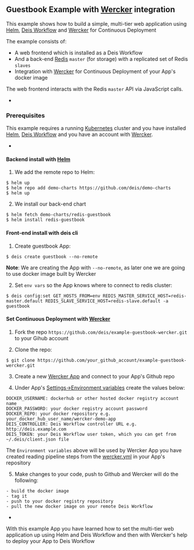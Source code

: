 ## Guestbook Example with [Wercker](http://wercker.com) integration


This example shows how to build a simple, multi-tier web application using [Helm](https://helm.sh), [Deis Workflow](https://deis.com/) and [Wercker](http://wercker.com) for Continuous Deployment

The example consists of:

- A web frontend which is installed as a Deis Workflow
- And a back-end [Redis](http://redis.io/) `master` (for storage) with a replicated set of Redis `slaves`
- Integration with [Wercker](http://wercker.com) for Continuous Deployment of your App's docker image

The web frontend interacts with the Redis `master` API via JavaScript calls.

-

### Prerequisites

This example requires a running [Kubernetes](https://kubernetes.io) cluster and you have installed [Helm](https://helm.sh), [Deis Workflow](https://github.com/deis/workflow) and you have an account with [Wercker](http://wercker.com).


-
#### Backend install with [Helm](https://helm.sh)

1) We add the remote repo to Helm:
```
$ helm up
$ helm repo add demo-charts https://github.com/deis/demo-charts
$ helm up
```

2) We install our back-end chart
```
$ helm fetch demo-charts/redis-guestbook
$ helm install redis-guestbook
```

#### Front-end install with deis cli

1) Create guestbook App:
```
$ deis create guestbook --no-remote
```

**Note**: We are creating the App with `--no-remote`, as later one we are going to use docker image built by Wercker

2) Set `env vars` so the App knows where to connect to redis cluster:
```
$ deis config:set GET_HOSTS_FROM=env REDIS_MASTER_SERVICE_HOST=redis-master.default REDIS_SLAVE_SERVICE_HOST=redis-slave.default -a guestbook
```
 

#### Set Continuous Deployment with [Wercker](http://wercker.com) 

1) Fork the repo `https://github.com/deis/example-guestbook-wercker.git` to your Gihub account

2) Clone the repo:

```
$ git clone https://github.com/your_github_account/example-guestbook-wercker.git
```

3) Create a new [Wercker App](http://devcenter.wercker.com/docs/web-interface/adding-a-new-application.html) and connect to your App's Github repo

4) Under App's [Settings->Environment variables](http://devcenter.wercker.com/docs/environment-variables/creating-env-vars.html) create the values below:

```
DOCKER_USERNAME: dockerhub or other hosted docker registry account name
DOCKER_PASSWORD: your docker registry account password
DOCKER_REPO: your docker repository e.g. your_docker_hub_user_name/wercker-demo-app
DEIS_CONTROLLER: Deis Workflow controller URL e.g. http://deis.example.com
DEIS_TOKEN: your Deis Workflow user token, which you can get from ~/.deis/client.json file
```
The `Environment variables` above will be used by Wercker App you have created reading pipeline steps from the  [wercker.yml](wercker.yml) in your App's repository


5) Make changes to your code, push to Github and Wercker will do the following:

```
- build the docker image
- tag it
- push to your docker registry repository
- pull the new docker image on your remote Deis Workflow
```

-

With this example App you have learned how to set the multi-tier web application up using Helm and Deis Workflow and then with Wercker's help to deploy your App to Deis Workflow
